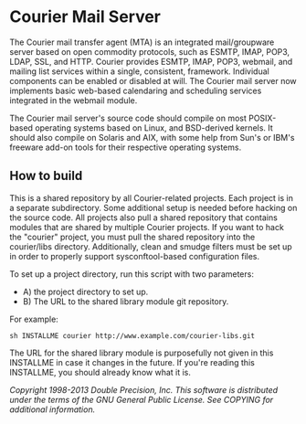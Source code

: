 # Courier Mail Server

The Courier mail transfer agent (MTA) is an integrated mail/groupware
server based on open commodity protocols, such as ESMTP, IMAP, POP3,
LDAP, SSL, and HTTP. Courier provides ESMTP, IMAP, POP3, webmail, and
mailing list services within a single, consistent, framework. Individual
components can be enabled or disabled at will. The Courier mail server
now implements basic web-based calendaring and scheduling services
integrated in the webmail module.

The Courier mail server's source code should compile on most POSIX-based
operating systems based on Linux, and BSD-derived kernels. It should also
compile on Solaris and AIX, with some help from Sun's or IBM's freeware
add-on tools for their respective operating systems.

## How to build

This is a shared repository by all Courier-related projects. Each project
is in a separate subdirectory. Some additional setup is needed before
hacking on the source code. All projects also pull a shared repository
that contains modules that are shared by multiple Courier projects. If
you want to hack the "courier" project, you must pull the shared repository
into the courier/libs directory. Additionally, clean and smudge filters
must be set up in order to properly support sysconftool-based configuration
files.

To set up a project directory, run this script with two parameters:

- A) the project directory to set up.
- B) The URL to the shared library module git repository.

For example:

    sh INSTALLME courier http://www.example.com/courier-libs.git

The URL for the shared library module is purposefully not given in this
INSTALLME in case it changes in the future. If you're reading this INSTALLME,
you should already know what it is.


_Copyright 1998-2013 Double Precision, Inc. This software is distributed
under the terms of the GNU General Public License. See COPYING for
additional information._
